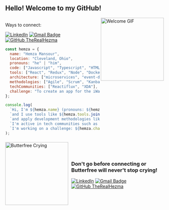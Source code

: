 <h2 style="display: inline-block;">Hello! Welcome to my GitHub!</h2>
<img src="https://i.giphy.com/media/v1.Y2lkPTc5MGI3NjExYWxpaHJsdTh2cXoxZXVrZWhmd2xnaHh6c3lkbDNqYnU2bXJ0ZGJuYSZlcD12MV9pbnRlcm5hbF9naWZfYnlfaWQmY3Q9Zw/ykbXCsOwfp1dK/giphy.gif" alt="Welcome GIF" align="right" width="200" />

<p>Ways to connect:</p>

[![LinkedIn](https://img.shields.io/badge/LinkedIn-Hemza%20Mansour-blue?logo=linkedin&style=flat-square)](https://www.linkedin.com/in/hemza-mansour-038a2521a/)
[![Gmail Badge](https://img.shields.io/badge/Gmail-hezmam6%40gmail.com-red?logo=gmail&style=flat-square)](mailto:hezmam6@gmail.com)
[![GitHub TheRealHezma](https://img.shields.io/github/followers/TheRealHezma?label=follow&style=social)](https://github.com/TheRealHezma)


```javascript
const hemza = {
  name: "Hemza Mansour",
  location: "Cleveland, Ohio",
  pronouns: "he" | "him",
  code: ["Javascript", "Typescript", "HTML", "CSS", "Python"],
  tools: ["React", "Redux", "Node", "Docker"],
  architecture: ["microservices", "event-driven", "design system pattern"],
  methodologies: ["Agile", "Scrum", "Kanban"],
  techCommunities: ["Reactiflux", "XDA"],
  challenge: "To create an app for the iWatch that will have over a million downloads"
};

console.log(
  `Hi, I'm ${hemza.name} (pronouns: ${hemza.pronouns}). I am proficient in ${hemza.code.join(", ")} ` +
  `and I use tools like ${hemza.tools.join(", ")}. I follow architectural patterns such as ${hemza.architecture.join(", ")} ` +
  `and apply development methodologies like ${hemza.methodologies.join(", ")}. ` +
  `I'm active in tech communities such as ${hemza.techCommunities.join(" and ")}, and currently, ` +
  `I'm working on a challenge: ${hemza.challenge}.`
); 
```



<div style="display: flex; align-items: center; margin-top: 20px;">
  <div>
    <img id="butterfree-gif" src="https://i.giphy.com/media/v1.Y2lkPTc5MGI3NjExZzgxZXhjcnB2OWxnZ2Z0YmsxaHJpdXBuNDJkaHE4cGExbXZjbWQ5ciZlcD12MV9pbnRlcm5hbF9naWZfYnlfaWQmY3Q9Zw/ZHq4tCdYtF0YM/giphy.gif" alt="Butterfree Crying" width="200" />
  </div>
  <div style="margin-left: 10px;">
        <h3 style="font-size: 16px align='right';">Don't go before connecting or Butterfree will never't stop crying!</h3>
    
[![LinkedIn](https://img.shields.io/badge/LinkedIn-Hemza%20Mansour-blue?logo=linkedin&style=flat-square)](https://www.linkedin.com/in/hemza-mansour-038a2521a/)
[![Gmail Badge](https://img.shields.io/badge/Gmail-hezmam6%40gmail.com-red?logo=gmail&style=flat-square)](mailto:hezmam6@gmail.com)
[![GitHub TheRealHezma](https://img.shields.io/github/followers/TheRealHezma?label=follow&style=social)](https://github.com/TheRealHezma)
